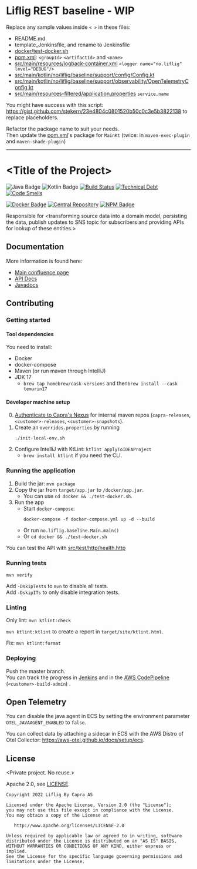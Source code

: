 # Liflig REST baseline - WIP

Replace any sample values inside `< >` in these files:

- README.md
- template_Jenkinsfile, and rename to Jenkinsfile
- [docker/test-docker.sh](docker/test-docker.sh)
- [pom.xml](pom.xml): `<groupId>` `<artifactId>` and `<name>`
- [src/main/resources/logback-container.xml](src/main/resources/logback-container.xml) `<logger name="no.liflig" level="DEBUG"/>`
- [src/main/kotlin/no/liflig/baseline/support/config/Config.kt](src/main/kotlin/no/liflig/baseline/support/config/Config.kt)
- [src/main/kotlin/no/liflig/baseline/support/observability/OpenTelemetryConfig.kt](src/main/kotlin/no/liflig/baseline/support/observability/OpenTelemetryConfig.kt)
- [src/main/resources-filtered/application.properties](src/main/resources-filtered/application.properties) `service.name`

You might have success with this script: https://gist.github.com/stekern/23e4804c0801520b50c0c3e5b3822138
to replace placeholders.

Refactor the package name to suit your needs.  
Then update the [pom.xml](pom.xml)'s package for `MainKt` (twice: in `maven-exec-plugin` and `maven-shade-plugin`)

---

# \<Title of the Project>

<!-- 
Using this README template:
Replace any text <inside tags> with something that suits your project.
Remove any sections that do not fit.
Remove or modify the Badges with the correct links and artifact urls.
Update any visible text or links to Confluence etc. with your details.
Write the appropriate dependencies and steps for getting started.
-->

<!-- Keep/add/modify the badges you want -->
![Java Badge](https://img.shields.io/badge/java-17-blue?logo=java)
![Kotlin Badge](https://img.shields.io/badge/kotlin--blue?logo=kotlin)
[![Build Status](https://jenkins.capra.tv/buildStatus/icon?style=flat&job=<customer>%2F<repo-name>%2Fmaster)](https://jenkins.capra.tv/job/<customer>/job/<repo-name>/job/master/)
[![Technical Debt](https://sonarcloud.io/api/project_badges/measure?project=capralifecycle_<repo-name>&metric=sqale_index&token=c4c5c941805bfa8cd296947dd001e37c853e4e86)](https://sonarcloud.io/summary/new_code?id=capralifecycle_<repo-name>)
[![Code Smells](https://sonarcloud.io/api/project_badges/measure?project=capralifecycle_<repo-name>&metric=code_smells&token=c4c5c941805bfa8cd296947dd001e37c853e4e86)](https://sonarcloud.io/summary/new_code?id=capralifecycle_<repo-name>)

<!-- Pick a badge that matches how you release your application/lib -->
[![Docker Badge](https://img.shields.io/docker/v/azul/zulu-openjdk-alpine/17-jre-headless)](https://hub.docker.com/layers/azul/zulu-openjdk-alpine/17-jre-headless/images/sha256-fc9db671e88f11569c49f0665506a460a576340d480e5604779a1c404890603d?context=explore)
[![Central Repository](https://img.shields.io/maven-central/v/no.capraconsulting/siren-util?label=release)](https://search.maven.org/search?q=g:no.capraconsulting%20AND%20a:siren-util)
[![NPM Badge](https://img.shields.io/npm/v/@liflig/cdk)](https://www.npmjs.com/package/@liflig/cdk)
<!-- Note: Liflig Nexus does not allow public read of versions. No badge for this. -->

Responsible for &lt;transforming source data into a domain model, persisting the data, publish updates to SNS topic for
subscribers and providing APIs for lookup of these entities.>

## Documentation

<!-- Optional links to other pages -->
More information is found here:

<!-- Add links that suits your project. These are just exammples: -->

- [Main confluence page](https://confluence.capraconsulting.no/display/<Customer>/<Service>)
- [API Docs]()
- [Javadocs]()

## Contributing

<!-- If this section gets long, you can use a CONTRIBUTING.md file and link to it here instead. -->

### Getting started

#### Tool dependencies

You need to install:

- Docker
- docker-compose
- Maven (or run maven through IntelliJ)
- JDK 17
    - `brew tap homebrew/cask-versions` and then`brew install --cask temurin17`

#### Developer machine setup

0. [Authenticate to Capra's Nexus](https://confluence.capraconsulting.no/display/TNG/Liflig+Nexus) for internal maven
   repos (`capra-releases`, `<customer>-releases`, `<customer>-snapshots`).
1. Create an `overrides.properties` by running
    ```shell
    ./init-local-env.sh
    ```
3. Configure IntelliJ with KtLint: `ktlint applyToIDEAProject`
    - `brew install ktlint` if you need the CLI.

### Running the application

1. Build the jar: `mvn package`
2. Copy the jar from `target/app.jar` to `/docker/app.jar`.
   - You can use `cd docker && ./test-docker.sh`.
3. Run the app
   - Start `docker-compose`:
      ```shell
      docker-compose -f docker-compose.yml up -d --build
      ```
   - Or run `no.liflig.baseline.Main.main()` 
   - Or `cd docker && ./test-docker.sh`

You can test the API with [src/test/http/health.http](src/test/http/health.http)

### Running tests

```shell
mvn verify
```

Add `-DskipTests` to `mvn` to disable all tests.  
Add `-DskipITs` to only disable integration tests.

### Linting

Only lint: `mvn ktlint:check`  

`mvn ktlint:ktlint` to create a report in `target/site/ktlint.html`.

Fix: `mvn ktlint:format`

### Deploying

Push the master branch.  
You can track the progress in [Jenkins](https://jenkins.capra.tv/job/<customer>/job/<REPO-NAME>/job/master)
and in
the [AWS CodePipeline](https://eu-west-1.console.aws.amazon.com/codesuite/codepipeline/pipelines/<CUSTOMER>-apps-prod/view?region=eu-west-1) (`<customer>-build-admin`)
.

## Open Telemetry

You can disable the java agent in ECS by setting the environment parameter `OTEL_JAVAAGENT_ENABLED` to `false`.

You can collect data by attaching a sidecar in ECS with the AWS Distro of Otel Collector: https://aws-otel.github.io/docs/setup/ecs.

## License

&lt;Private project. No reuse.>
<!-- Or -->
Apache 2.0, see [LICENSE](./LICENSE).
<!-- Or this, where you update year, and perhaps add any customer that wanted this proejct to Copyright holder -->

```text
Copyright 2022 Liflig By Capra AS

Licensed under the Apache License, Version 2.0 (the "License");
you may not use this file except in compliance with the License.
You may obtain a copy of the License at

   http://www.apache.org/licenses/LICENSE-2.0

Unless required by applicable law or agreed to in writing, software
distributed under the License is distributed on an "AS IS" BASIS,
WITHOUT WARRANTIES OR CONDITIONS OF ANY KIND, either express or implied.
See the License for the specific language governing permissions and
limitations under the License.
```

